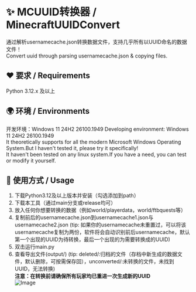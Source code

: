 # ✨ MCUUID转换器 / MinecraftUUIDConvert  
通过解析usernamecache.json转换数据文件，支持几乎所有以UUID命名的数据文件！  
Convert uuid through parsing usernamecache.json &amp; copying files.  

##  ❤️ 要求 / Requirements  
Python 3.12.x 及以上

## 🌍 环境 / Environments  
开发环境：Windows 11 24H2 26100.1949 
Developing environment: Windows 11 24H2 26100.1949  
It theoretically supports for all the modern Microsoft Windows Operating System.But I haven't tested it, please try it specifically!  
It haven't been tested on any linux system.If you have a need, you can test or modify it yourself.  

## 🤞 使用方式 / Usage  
1. 下载Python3.12及以上版本并安装（勾选添加到path）  
2. 下载本工具（通过main分支或release均可）  
3. 放入任何你想要转换的数据（例如world/playerdata，world/ftbquests等）
4. 复制前后的usernamecache.json到usernamecache1.json与usernamecache2.json
  (tip: 如果你的usernamecache未重置过，可以将该usernamecache复制为两份，软件将会自动识别前后usernamecache，默认第一个出现的UUID为待转换，最后一个出现的为需要转换成的UUID)
5. 双击运行main.py
6. 查看导出文件(output/)
   (tip: deleted/:归档的文件（存档中新生成的数据文件，默认删除，可按需保存回），unconverted/:未转换的文件，未找到UUID，无法转换)  
**注意：在转换前请确保所有玩家均已重进一次生成新的UUID**  
![Image](https://youke1.picui.cn/s1/2025/08/15/689eeec30701f.png)
